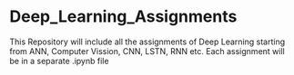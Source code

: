 # Deep_Learning_Assignments

This Repository will include all the assignments of Deep Learning starting from ANN, Computer Vission, CNN, LSTN, RNN etc. Each assignment will be in a separate .ipynb file

